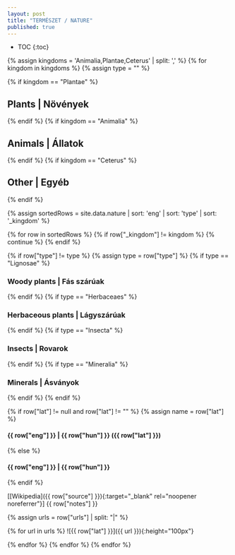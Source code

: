 ```yaml
---
layout: post
title: "TERMÉSZET / NATURE"
published: true
---
```


* TOC
{:toc}

{% assign kingdoms = 'Animalia,Plantae,Ceterus' | split: ',' %}
{% for kingdom in kingdoms %}
{% assign type = "" %}

{% if kingdom == "Plantae" %}

## Plants | Növények

{% endif %}
{% if kingdom == "Animalia" %}

## Animals | Állatok

{% endif %}
{% if kingdom == "Ceterus" %}

## Other | Egyéb

{% endif %}

{% assign sortedRows = site.data.nature | sort: 'eng' | sort: 'type' | sort: '_kingdom' %}

{% for row in sortedRows %}
{% if row["_kingdom"] != kingdom %}
{% continue %}
{% endif %}

<!-- type -->

{% if row["type"] != type %}
{% assign type = row["type"] %}
{% if type == "Lignosae" %}

### Woody plants | Fás szárúak

{% endif %}
{% if type == "Herbaceaes" %}

### Herbaceous plants | Lágyszárúak

{% endif %}
{% if type == "Insecta" %}

### Insects | Rovarok

{% endif %}
{% if type == "Mineralia" %}

### Minerals | Ásványok

{% endif %}
{% endif %}

<!-- name -->

{% if row["lat"] != null and row["lat"] != "" %}
{% assign name = row["lat"] %}

#### {{ row["eng"] }} | {{ row["hun"] }} ({{ row["lat"] }})

{% else %}

#### {{ row["eng"] }} | {{ row["hun"] }}

{% endif %}

[[Wikipedia]({{ row["source"] }}){:target="\_blank" rel="noopener noreferrer"}] {{ row["notes"] }}

{% assign urls = row["urls"] | split: "|" %}

{% for url in urls %}
![{{ row["lat"] }}]({{ url }}){:height="100px"}

<!-- {{ url }} -->

{% endfor %}
{% endfor %}
{% endfor %}
